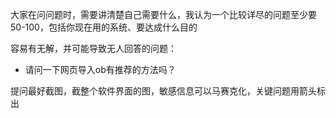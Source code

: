 大家在问问题时，需要讲清楚自己需要什么，我认为一个比较详尽的问题至少要50-100，包括你现在用的系统、要达成什么目的

容易有无解，并可能导致无人回答的问题：
- 请问一下网页导入ob有推荐的方法吗？


提问最好截图，截整个软件界面的图，敏感信息可以马赛克化，关键问题用箭头标出

